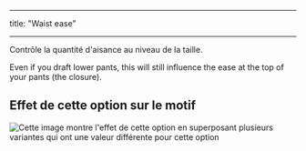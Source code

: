 - - -
title: "Waist ease"
- - -

Contrôle la quantité d'aisance au niveau de la taille.

Even if you draft lower pants, this will still influence the ease at the top of your pants (the closure).

## Effet de cette option sur le motif

![Cette image montre l'effet de cette option en superposant plusieurs variantes qui ont une valeur différente pour cette option](titan_waistease_sample.svg "Effect of this option on the pattern")
